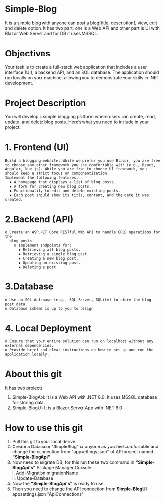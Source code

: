 # Simple-Blog
It is a simple blog with anyone can post a blog[title, description], view, edit and delete option. It has two part, one is a Web API and other part is UI with Blazor Web Server and for DB it uses MSSQL.

# Objectives
Your task is to create a full-stack web application that includes a user interface (UI), a backend API, and an SQL database. The application should run locally on your machine, allowing you to demonstrate your skills in .NET development.

# Project Description
You will develop a simple blogging platform where users can create, read, update, and delete blog posts. Here’s what you need to include in your project:
  # 1. Frontend (UI)
    Build a blogging website. While we prefer you use Blazor, you are free to choose any other framework you are comfortable with (e.g., React, Angular, Vue.js). While you are free to choose UI framework, you should keep a strict focus on componentization.
    Implement the following features:
      ▪ A homepage that displays a list of blog posts.
      ▪ A form for creating new blog posts.
      ▪ Functionality to edit and delete existing posts.
      ▪ Each post should show its title, content, and the date it was created.
  # 2.Backend (API)
    o Create an ASP.NET Core RESTful Web API to handle CRUD operations for the 
      blog posts.
        o Implement endpoints for:
          ▪ Retrieving all blog posts.
          ▪ Retrieving a single blog post.
          ▪ Creating a new blog post.
          ▪ Updating an existing post.
          ▪ Deleting a post

  # 3.Database
    o Use an SQL database (e.g., SQL Server, SQLite) to store the blog post data.
    o Database schema is up to you to design
 # 4. Local Deployment
    o Ensure that your entire solution can run on localhost without any external dependencies.
    o Provide brief and clear instructions on how to set up and run the application locally.


# About this git
It has two projects
1. Simple-BlogApi: It is a Web API with .NET 8.0. It uses MSSQL database for storing data.
2. Simple-BlogUI: It is a Blazor Server App with .NET 6.0

# How to use this git

1. Pull this git to your local derive.
2. Create a Database "SimpleBlog" or anyone as you feel comfortable and change the connection from "appsettings.json" of API project named <b>"Simple-BlogApi"</b>
3. Now need to migrate DB, for this run these two command in <b>"Simple-BlogApi's"</b> Package Manager Console <br/>
     i. Add-Migration migrationName<br/>
     ii. Update-Database<br/>
4. Now the <b>"Simple-BlogApi's"</b> is ready to use.
5. Then you need to change the API connection from <b>Simple-BlogUI</b> appsettings.json "ApiConnections"
   

  

